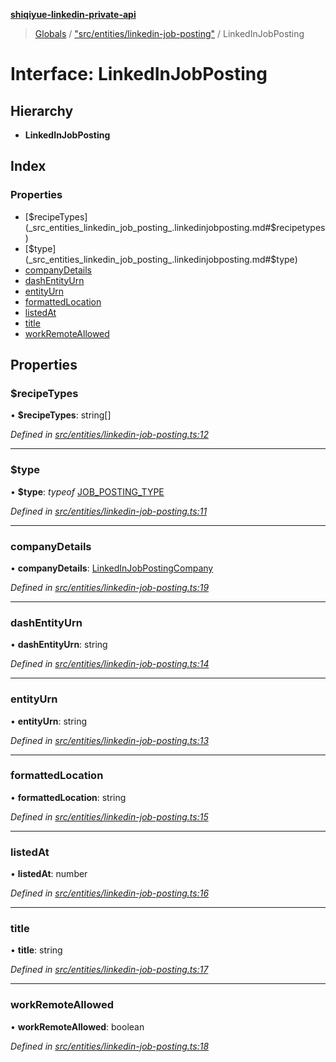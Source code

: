 **[shiqiyue-linkedin-private-api](../README.md)**

> [Globals](../globals.md) / ["src/entities/linkedin-job-posting"](../modules/_src_entities_linkedin_job_posting_.md) / LinkedInJobPosting

# Interface: LinkedInJobPosting

## Hierarchy

* **LinkedInJobPosting**

## Index

### Properties

* [$recipeTypes](_src_entities_linkedin_job_posting_.linkedinjobposting.md#$recipetypes)
* [$type](_src_entities_linkedin_job_posting_.linkedinjobposting.md#$type)
* [companyDetails](_src_entities_linkedin_job_posting_.linkedinjobposting.md#companydetails)
* [dashEntityUrn](_src_entities_linkedin_job_posting_.linkedinjobposting.md#dashentityurn)
* [entityUrn](_src_entities_linkedin_job_posting_.linkedinjobposting.md#entityurn)
* [formattedLocation](_src_entities_linkedin_job_posting_.linkedinjobposting.md#formattedlocation)
* [listedAt](_src_entities_linkedin_job_posting_.linkedinjobposting.md#listedat)
* [title](_src_entities_linkedin_job_posting_.linkedinjobposting.md#title)
* [workRemoteAllowed](_src_entities_linkedin_job_posting_.linkedinjobposting.md#workremoteallowed)

## Properties

### $recipeTypes

•  **$recipeTypes**: string[]

*Defined in [src/entities/linkedin-job-posting.ts:12](https://github.com/eilonmore/linkedin-private-api/blob/7c25b88/src/entities/linkedin-job-posting.ts#L12)*

___

### $type

•  **$type**: *typeof* [JOB\_POSTING\_TYPE](../modules/_src_entities_linkedin_job_posting_.md#job_posting_type)

*Defined in [src/entities/linkedin-job-posting.ts:11](https://github.com/eilonmore/linkedin-private-api/blob/7c25b88/src/entities/linkedin-job-posting.ts#L11)*

___

### companyDetails

•  **companyDetails**: [LinkedInJobPostingCompany](_src_entities_linkedin_job_posting_.linkedinjobpostingcompany.md)

*Defined in [src/entities/linkedin-job-posting.ts:19](https://github.com/eilonmore/linkedin-private-api/blob/7c25b88/src/entities/linkedin-job-posting.ts#L19)*

___

### dashEntityUrn

•  **dashEntityUrn**: string

*Defined in [src/entities/linkedin-job-posting.ts:14](https://github.com/eilonmore/linkedin-private-api/blob/7c25b88/src/entities/linkedin-job-posting.ts#L14)*

___

### entityUrn

•  **entityUrn**: string

*Defined in [src/entities/linkedin-job-posting.ts:13](https://github.com/eilonmore/linkedin-private-api/blob/7c25b88/src/entities/linkedin-job-posting.ts#L13)*

___

### formattedLocation

•  **formattedLocation**: string

*Defined in [src/entities/linkedin-job-posting.ts:15](https://github.com/eilonmore/linkedin-private-api/blob/7c25b88/src/entities/linkedin-job-posting.ts#L15)*

___

### listedAt

•  **listedAt**: number

*Defined in [src/entities/linkedin-job-posting.ts:16](https://github.com/eilonmore/linkedin-private-api/blob/7c25b88/src/entities/linkedin-job-posting.ts#L16)*

___

### title

•  **title**: string

*Defined in [src/entities/linkedin-job-posting.ts:17](https://github.com/eilonmore/linkedin-private-api/blob/7c25b88/src/entities/linkedin-job-posting.ts#L17)*

___

### workRemoteAllowed

•  **workRemoteAllowed**: boolean

*Defined in [src/entities/linkedin-job-posting.ts:18](https://github.com/eilonmore/linkedin-private-api/blob/7c25b88/src/entities/linkedin-job-posting.ts#L18)*
